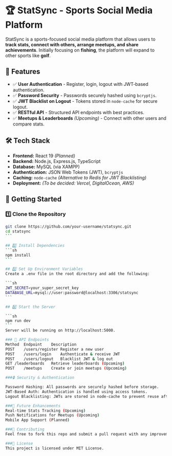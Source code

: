 # 🏆 StatSync - Sports Social Media Platform

StatSync is a sports-focused social media platform that allows users to **track stats, connect with others, arrange meetups, and share achievements**. Initially focusing on **fishing**, the platform will expand to other sports like **golf**.

## 🌟 Features

- ✅ **User Authentication** - Register, login, logout with JWT-based authentication.
- ✅ **Password Security** - Passwords securely hashed using `bcryptjs`.
- ✅ **JWT Blacklist on Logout** - Tokens stored in `node-cache` for secure logout.
- ✅ **RESTful API** - Structured API endpoints with best practices.
- ✅ **Meetups & Leaderboards** _(Upcoming)_ - Connect with other users and compare stats.

## 🛠️ Tech Stack

- **Frontend:** React 19 _(Planned)_
- **Backend:** Node.js, Express.js, TypeScript
- **Database:** MySQL (via XAMPP)
- **Authentication:** JSON Web Tokens (JWT), `bcryptjs`
- **Caching:** `node-cache` _(Alternative to Redis for JWT Blacklisting)_
- **Deployment:** _(To be decided: Vercel, DigitalOcean, AWS)_

## 🚀 Getting Started

### 1️⃣ Clone the Repository

````sh
git clone https://github.com/your-username/statsync.git
cd statsync
```

## 2️⃣ Install Dependencies
```sh
npm install
```

## 3️⃣ Set Up Environment Variables
Create a .env file in the root directory and add the following:

```sh
JWT_SECRET=your_super_secret_key
DATABASE_URL=mysql://user:password@localhost:3306/statsync
```

## 4️⃣ Start the Server

```sh
npm run dev
```
Server will be running on http://localhost:5000.

### 📡 API Endpoints
Method	Endpoint	Description
POST	/users/register	Register a new user
POST	/users/login	Authenticate & receive JWT
POST	/users/logout	Blacklist JWT & log out
GET	/leaderboards	Retrieve leaderboards (Upcoming)
POST	/meetups	Create or join meetups (Upcoming)

###🔒 Security & Authentication

Password Hashing: All passwords are securely hashed before storage.
JWT-Based Auth: Authentication is handled using access tokens.
Logout Blacklisting: JWTs are stored in node-cache to prevent reuse after logout.

###🚀 Future Enhancements
Real-time Stats Tracking (Upcoming)
Push Notifications for Meetups (Upcoming)
Mobile App Support (Planned)

###🤝 Contributing
Feel free to fork this repo and submit a pull request with any improvements.

###📝 License
This project is licensed under MIT License.
````
